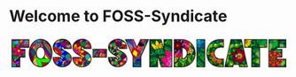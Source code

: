 # Welcome to FOSS-Syndicate
![LOGO](https://raw.githubusercontent.com/FOSS-Syndicate/FOSS-Syndicate-Assets/main/Banner/logo.png)
